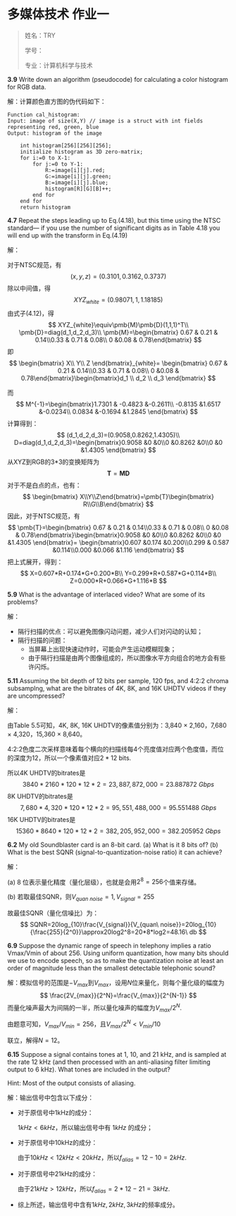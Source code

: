 # 多媒体技术 作业一

> 姓名：TRY
>
> 学号：
>
> 专业：计算机科学与技术



**3.9**  Write down an algorithm (pseudocode) for calculating a color histogram for RGB data.  

解：计算颜色直方图的伪代码如下：

```pseudocode
Function cal_histogram:
Input: image of size(X,Y) // image is a struct with int fields representing red, green, blue
Output: histogram of the image

	int histogram[256][256][256];
	initialize histogram as 3D zero-matrix;
	for i:=0 to X-1:
		for j:=0 to Y-1:
			R:=image[i][j].red;
			G:=image[i][j].green;
			B:=image[i][j].blue;
			histogram[R][G][B]++;
		end for
	end for
	return histogram
```



**4.7**  Repeat the steps leading up to Eq.(4.18), but this time using the NTSC standard— if you use the number of significant digits as in Table 4.18 you will end up with the transform in Eq.(4.19)  

解：

对于NTSC规范，有
$$
(x,y,z)=(0.3101,0.3162,0.3737)
$$
除以中间值，得
$$
XYZ_{white}=(0.98071,1,1.18185)
$$
由式子(4.12)，得
$$
XYZ_{white}\equiv\pmb{M}\pmb{D}(1,1,1)^T\\
\pmb{D}=diag(d_1,d_2,d_3)\\
\pmb{M}=\begin{bmatrix} 0.67 & 0.21 & 0.14\\0.33 & 0.71 & 0.08\\ 0 &0.08 & 0.78\end{bmatrix}
$$
即
$$
\begin{bmatrix} X\\ Y\\ Z \end{bmatrix}_{white}=
\begin{bmatrix} 0.67 & 0.21 & 0.14\\0.33 & 0.71 & 0.08\\ 0 &0.08 & 0.78\end{bmatrix}\begin{bmatrix}d_1 \\ d_2 \\ d_3 \end{bmatrix}
$$

而
$$
M^{-1}=\begin{bmatrix}1.7301	& -0.4823	&-0.2611\\
-0.8135	&1.6517	&-0.0234\\
0.0834	&-0.1694	&1.2845 \end{bmatrix}
$$
计算得到：
$$
(d_1,d_2,d_3)=(0.9058,0.8262,1.4305)\\
D=diag(d_1,d_2,d_3)=\begin{bmatrix}0.9058 &0 &0\\0 &0.8262 &0\\0 &0 &1.4305 \end{bmatrix}
$$
从XYZ到RGB的3*3的变换矩阵为
$$
\pmb{T}=\pmb{MD}
$$
对于不是白点的点，也有：
$$
\begin{bmatrix} X\\Y\\Z\end{bmatrix}=\pmb{T}\begin{bmatrix} R\\G\\B\end{bmatrix}
$$
因此，对于NTSC规范，有
$$
\pmb{T}=\begin{bmatrix} 0.67 & 0.21 & 0.14\\0.33 & 0.71 & 0.08\\ 0 &0.08 & 0.78\end{bmatrix}\begin{bmatrix}0.9058 &0 &0\\0 &0.8262 &0\\0 &0 &1.4305 \end{bmatrix}=
\begin{bmatrix}0.607 &0.174 &0.200\\0.299 & 0.587 &0.114\\0.000 &0.066 &1.116 \end{bmatrix}
$$
把上式展开，得到：
$$
X=0.607*R+0.174*G+0.200*B\\
Y=0.299*R+0.587*G+0.114*B\\
Z=0.000*R+0.066*G+1.116*B
$$



**5.9**  What is the advantage of interlaced video? What are some of its problems?  

解：

- 隔行扫描的优点：可以避免图像闪动问题，减少人们对闪动的认知；
- 隔行扫描的问题：
  - 当屏幕上出现快速动作时，可能会产生运动模糊现象；
  - 由于隔行扫描是由两个图像组成的，所以图像水平方向组合的地方会有些许闪烁。



**5.11**  Assuming the bit depth of 12 bits per sample, 120 fps, and 4:2:2 chroma subsamplng, what are the bitrates of 4K, 8K, and 16K UHDTV videos if they are uncompressed?  

解：

由Table 5.5可知，4K, 8K, 16K UHDTV的像素值分别为：3,840 × 2,160，7,680 × 4,320，15,360 × 8,640。

4:2:2色度二次采样意味着每个横向的扫描线每4个亮度值对应两个色度值，而位的深度为12，所以一个像素值对应$2*12$ bits.

所以4K UHDTV的bitrates是
$$
3840*2160*120*12*2=23,887,872,000=23.887872\ Gbps
$$
8K UHDTV的bitrates是
$$
7,680 * 4,320*120*12*2=95,551,488,000=95.551488\ Gbps
$$
16K UHDTV的bitrates是
$$
15360*8640*120*12*2=382,205,952,000=382.205952\ Gbps
$$


**6.2**  My old Soundblaster card is an 8-bit card.
(a) What is it 8 bits of?
(b) What is the best SQNR (signal-to-quantization-noise ratio) it can achieve?  

解：

(a) 8 位表示量化精度（量化层级），也就是会用$2^8=256$个值来存储。

(b) 若取最佳SQNR，则$V_{quan\ noise}=1,V_{signal}=255$

故最佳SQNR（量化信噪比）为：
$$
SQNR=20log_{10}\frac{V_{signal}}{V_{quan\ noise}}=20log_{10}{\frac{255}{2^0}}\approx20log2^8=20*8*log2=48.16\ db
$$



**6.9**  Suppose the dynamic range of speech in telephony implies a ratio Vmax/Vmin of about 256. Using uniform quantization, how many bits should we use to encode speech, so as to make the quantization noise at least an order of magnitude less than the smallest detectable telephonic sound?  

解：模拟信号的范围是$-V_{max}$到$V_{max}$，设用$N$位来量化，则每个量化级的幅度为
$$
\frac{2V_{max}}{2^N}=\frac{V_{max}}{2^{N-1}}
$$
而量化噪声最大为间隔的一半，所以量化噪声的幅度为$V_{max}/{2^N}$.

由题意可知，$V_{max}/V_{min}=256$，且$V_{max}/2^N<V_{min}/10$

联立，解得$N=12$。



**6.15**  Suppose a signal contains tones at 1, 10, and 21 kHz, and is sampled at the rate 12 kHz (and then processed with an anti-aliasing filter limiting output to 6 kHz).  What tones are included in the output?  

Hint: Most of the output consists of aliasing.  

解：输出信号中包含以下成分：

- 对于原信号中1kHz的成分：

  $1kHz<6kHz$，所以输出信号中有 $1kHz$ 的成分；

- 对于原信号中10kHz的成分：

  由于$10kHz<12kHz<20kHz$，所以$f_{alias}=12-10=2kHz$.

- 对于原信号中21kHz的成分：

  由于$21kHz>12kHz$，所以$f_{alias}=2*12-21=3kHz$.

- 综上所述，输出信号中含有$1kHz,2kHz,3kHz$的频率成分。